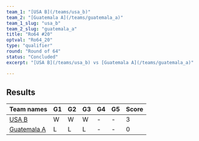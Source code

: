 ```yaml
---
team_1: "[USA B](/teams/usa_b)"
team_2: "[Guatemala A](/teams/guatemala_a)"
team_1_slug: "usa_b"
team_2_slug: "guatemala_a"
title: "Ro64 #20"
optval: "Ro64_20"
type: "qualifier"
round: "Round of 64"
status: "Concluded"
excerpt: "[USA B](/teams/usa_b) vs [Guatemala A](/teams/guatemala_a)"

---
```

## Results

| Team names | G1 | G2 | G3 | G4 | G5 | Score |
| -- | -- | -- | -- | -- | -- | -- |
| [USA B](/teams/usa_b) | W | W | W | - | - | 3 |
| [Guatemala A](/teams/guatemala_a) | L | L | L | - | - | 0 |
